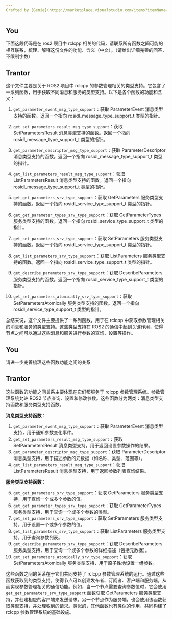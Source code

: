 ```yaml
---
Crafted by [Genie](https://marketplace.visualstudio.com/items?itemName=genieai.chatgpt-vscode)
---
```


## You

下面这段代码是在 ros2 项目中 rclcpp 相关的代码，请联系所有函数之间可能的相互联系，梳理、解释这份文件的功能、含义（中文）。（请给出详细完善的回答，不限制字数）

## Trantor

这个文件主要是关于 ROS2 项目中 rclcpp 的参数管理相关的类型支持。它包含了一系列函数，用于获取不同消息和服务的类型支持。以下是各个函数的功能和含义：

1. `get_parameter_event_msg_type_support`：获取 ParameterEvent 消息类型支持的函数。返回一个指向 rosidl_message_type_support_t 类型的指针。

2. `get_set_parameters_result_msg_type_support`：获取 SetParametersResult 消息类型支持的函数。返回一个指向 rosidl_message_type_support_t 类型的指针。

3. `get_parameter_descriptor_msg_type_support`：获取 ParameterDescriptor 消息类型支持的函数。返回一个指向 rosidl_message_type_support_t 类型的指针。

4. `get_list_parameters_result_msg_type_support`：获取 ListParametersResult 消息类型支持的函数。返回一个指向 rosidl_message_type_support_t 类型的指针。

5. `get_get_parameters_srv_type_support`：获取 GetParameters 服务类型支持的函数。返回一个指向 rosidl_service_type_support_t 类型的指针。

6. `get_get_parameter_types_srv_type_support`：获取 GetParameterTypes 服务类型支持的函数。返回一个指向 rosidl_service_type_support_t 类型的指针。

7. `get_set_parameters_srv_type_support`：获取 SetParameters 服务类型支持的函数。返回一个指向 rosidl_service_type_support_t 类型的指针。

8. `get_list_parameters_srv_type_support`：获取 ListParameters 服务类型支持的函数。返回一个指向 rosidl_service_type_support_t 类型的指针。

9. `get_describe_parameters_srv_type_support`：获取 DescribeParameters 服务类型支持的函数。返回一个指向 rosidl_service_type_support_t 类型的指针。

10. `get_set_parameters_atomically_srv_type_support`：获取 SetParametersAtomically 服务类型支持的函数。返回一个指向 rosidl_service_type_support_t 类型的指针。

总结来说，这个文件主要提供了一系列函数，用于在 rclcpp 中获取参数管理相关的消息和服务的类型支持。这些类型支持在 ROS2 的通信中起到关键作用，使得节点之间可以通过这些消息和服务进行参数的查询、设置等操作。

## You

请进一步完善梳理这些函数功能之间的关系

## Trantor

这些函数的功能之间关系主要体现在它们都服务于 rclcpp 参数管理系统。参数管理系统允许 ROS2 节点查询、设置和修改参数。这些函数分为两类：消息类型支持函数和服务类型支持函数。

**消息类型支持函数**：

1. `get_parameter_event_msg_type_support`：获取 ParameterEvent 消息类型支持，用于通知参数变化事件。
2. `get_set_parameters_result_msg_type_support`：获取 SetParametersResult 消息类型支持，用于返回设置参数操作的结果。
3. `get_parameter_descriptor_msg_type_support`：获取 ParameterDescriptor 消息类型支持，用于描述参数的元数据（如名称、类型、范围等）。
4. `get_list_parameters_result_msg_type_support`：获取 ListParametersResult 消息类型支持，用于返回参数列表查询结果。

**服务类型支持函数**：

5. `get_get_parameters_srv_type_support`：获取 GetParameters 服务类型支持，用于查询一个或多个参数的值。
6. `get_get_parameter_types_srv_type_support`：获取 GetParameterTypes 服务类型支持，用于查询一个或多个参数的类型。
7. `get_set_parameters_srv_type_support`：获取 SetParameters 服务类型支持，用于设置一个或多个参数的值。
8. `get_list_parameters_srv_type_support`：获取 ListParameters 服务类型支持，用于查询参数列表。
9. `get_describe_parameters_srv_type_support`：获取 DescribeParameters 服务类型支持，用于查询一个或多个参数的详细描述（包括元数据）。
10. `get_set_parameters_atomically_srv_type_support`：获取 SetParametersAtomically 服务类型支持，用于原子性地设置一组参数。

这些函数之间的关系在于它们共同支持了 rclcpp 参数管理系统的运行。通过这些函数获取到的类型支持，使得节点可以创建发布者、订阅者、客户端和服务端，从而实现参数管理相关的通信功能。例如，当一个节点需要查询参数值时，它会使用 `get_get_parameters_srv_type_support` 函数获取 GetParameters 服务类型支持，并创建相应的客户端来发送请求。另一个节点作为服务端，也会使用该函数获取类型支持，并处理收到的请求。类似的，其他函数也有类似的作用，共同构建了 rclcpp 参数管理系统的基础设施。
